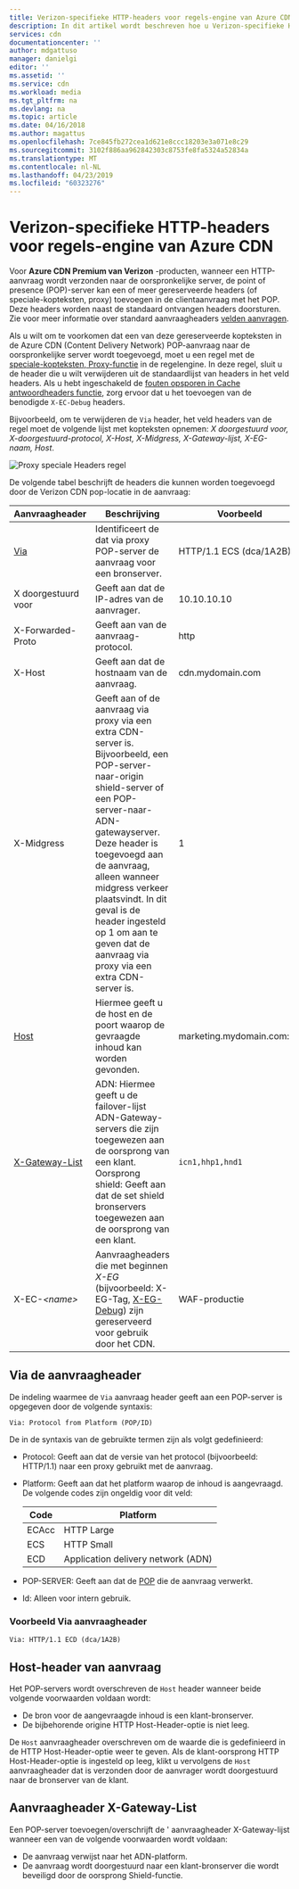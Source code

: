 ```yaml
---
title: Verizon-specifieke HTTP-headers voor regels-engine van Azure CDN | Microsoft Docs
description: In dit artikel wordt beschreven hoe u Verizon-specifieke HTTP-headers gebruiken met Azure CDN regels-engine.
services: cdn
documentationcenter: ''
author: mdgattuso
manager: danielgi
editor: ''
ms.assetid: ''
ms.service: cdn
ms.workload: media
ms.tgt_pltfrm: na
ms.devlang: na
ms.topic: article
ms.date: 04/16/2018
ms.author: magattus
ms.openlocfilehash: 7ce845fb272cea1d621e8ccc18203e3a071e8c29
ms.sourcegitcommit: 3102f886aa962842303c8753fe8fa5324a52834a
ms.translationtype: MT
ms.contentlocale: nl-NL
ms.lasthandoff: 04/23/2019
ms.locfileid: "60323276"
---
```

# <a name="verizon-specific-http-headers-for-azure-cdn-rules-engine"></a>Verizon-specifieke HTTP-headers voor regels-engine van Azure CDN

Voor **Azure CDN Premium van Verizon** -producten, wanneer een HTTP-aanvraag wordt verzonden naar de oorspronkelijke server, de point of presence (POP)-server kan een of meer gereserveerde headers (of speciale-kopteksten, proxy) toevoegen in de clientaanvraag met het POP. Deze headers worden naast de standaard ontvangen headers doorsturen. Zie voor meer informatie over standard aanvraagheaders [velden aanvragen](https://en.wikipedia.org/wiki/List_of_HTTP_header_fields#Request_fields).

Als u wilt om te voorkomen dat een van deze gereserveerde kopteksten in de Azure CDN (Content Delivery Network) POP-aanvraag naar de oorspronkelijke server wordt toegevoegd, moet u een regel met de [speciale-kopteksten, Proxy-functie](cdn-rules-engine-reference-features.md#proxy-special-headers) in de regelengine. In deze regel, sluit u de header die u wilt verwijderen uit de standaardlijst van headers in het veld headers. Als u hebt ingeschakeld de [fouten opsporen in Cache antwoordheaders functie](cdn-rules-engine-reference-features.md#debug-cache-response-headers), zorg ervoor dat u het toevoegen van de benodigde `X-EC-Debug` headers. 

Bijvoorbeeld, om te verwijderen de `Via` header, het veld headers van de regel moet de volgende lijst met kopteksten opnemen: *X doorgestuurd voor, X-doorgestuurd-protocol, X-Host, X-Midgress, X-Gateway-lijst, X-EG-naam, Host*. 

![Proxy speciale Headers regel](./media/cdn-http-headers/cdn-proxy-special-header-rule.png)

De volgende tabel beschrijft de headers die kunnen worden toegevoegd door de Verizon CDN pop-locatie in de aanvraag:

Aanvraagheader | Beschrijving | Voorbeeld
---------------|-------------|--------
[Via](#via-request-header) | Identificeert de dat via proxy POP-server de aanvraag voor een bronserver. | HTTP/1.1 ECS (dca/1A2B)
X doorgestuurd voor | Geeft aan dat de IP-adres van de aanvrager.| 10.10.10.10
X-Forwarded-Proto | Geeft aan van de aanvraag-protocol. | http
X-Host | Geeft aan dat de hostnaam van de aanvraag. | cdn.mydomain.com
X-Midgress | Geeft aan of de aanvraag via proxy via een extra CDN-server is. Bijvoorbeeld, een POP-server-naar-origin shield-server of een POP-server-naar-ADN-gatewayserver. <br />Deze header is toegevoegd aan de aanvraag, alleen wanneer midgress verkeer plaatsvindt. In dit geval is de header ingesteld op 1 om aan te geven dat de aanvraag via proxy via een extra CDN-server is.| 1
[Host](#host-request-header) | Hiermee geeft u de host en de poort waarop de gevraagde inhoud kan worden gevonden. | marketing.mydomain.com:80
[X-Gateway-List](#x-gateway-list-request-header) | ADN: Hiermee geeft u de failover-lijst ADN-Gateway-servers die zijn toegewezen aan de oorsprong van een klant. <br />Oorsprong shield: Geeft aan dat de set shield bronservers toegewezen aan de oorsprong van een klant. | `icn1,hhp1,hnd1`
X-EC-_&lt;name&gt;_ | Aanvraagheaders die met beginnen *X-EG* (bijvoorbeeld: X-EG-Tag, [X-EG-Debug](cdn-http-debug-headers.md)) zijn gereserveerd voor gebruik door het CDN.| WAF-productie

## <a name="via-request-header"></a>Via de aanvraagheader
De indeling waarmee de `Via` aanvraag header geeft aan een POP-server is opgegeven door de volgende syntaxis:

`Via: Protocol from Platform (POP/ID)` 

De in de syntaxis van de gebruikte termen zijn als volgt gedefinieerd:
- Protocol: Geeft aan dat de versie van het protocol (bijvoorbeeld: HTTP/1.1) naar een proxy gebruikt met de aanvraag. 

- Platform: Geeft aan dat het platform waarop de inhoud is aangevraagd. De volgende codes zijn ongeldig voor dit veld: 

    Code | Platform
    -----|---------
    ECAcc | HTTP Large
    ECS   | HTTP Small
    ECD   | Application delivery network (ADN)

- POP-SERVER: Geeft aan dat de [POP](cdn-pop-abbreviations.md) die de aanvraag verwerkt. 

- Id: Alleen voor intern gebruik.

### <a name="example-via-request-header"></a>Voorbeeld Via aanvraagheader

`Via: HTTP/1.1 ECD (dca/1A2B)`

## <a name="host-request-header"></a>Host-header van aanvraag
Het POP-servers wordt overschreven de `Host` header wanneer beide volgende voorwaarden voldaan wordt:
- De bron voor de aangevraagde inhoud is een klant-bronserver.
- De bijbehorende origine HTTP Host-Header-optie is niet leeg.

De `Host` aanvraagheader overschreven om de waarde die is gedefinieerd in de HTTP Host-Header-optie weer te geven.
Als de klant-oorsprong HTTP Host-Header-optie is ingesteld op leeg, klikt u vervolgens de `Host` aanvraagheader dat is verzonden door de aanvrager wordt doorgestuurd naar de bronserver van de klant.

## <a name="x-gateway-list-request-header"></a>Aanvraagheader X-Gateway-List
Een POP-server toevoegen/overschrijft de ' aanvraagheader X-Gateway-lijst wanneer een van de volgende voorwaarden wordt voldaan:
- De aanvraag verwijst naar het ADN-platform.
- De aanvraag wordt doorgestuurd naar een klant-bronserver die wordt beveiligd door de oorsprong Shield-functie.

